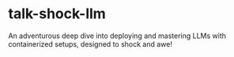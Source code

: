 # talk-shock-llm
An adventurous deep dive into deploying and mastering LLMs with containerized setups, designed to shock and awe!
